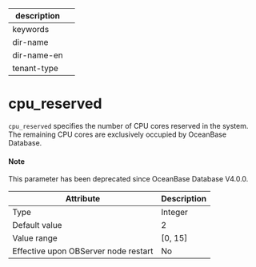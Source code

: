 | description ||
|---|---|
| keywords ||
| dir-name ||
| dir-name-en ||
| tenant-type ||

# cpu_reserved

`cpu_reserved` specifies the number of CPU cores reserved in the system. The remaining CPU cores are exclusively occupied by OceanBase Database.


<main id="notice" type='explain'>
  <h4>Note</h4>
  <p>This parameter has been deprecated since OceanBase Database V4.0.0. </p>
</main>

| **Attribute** | **Description** |
|------------------|-----------|
| Type | Integer |
| Default value | 2 |
| Value range | \[0, 15\] |
| Effective upon OBServer node restart | No |
